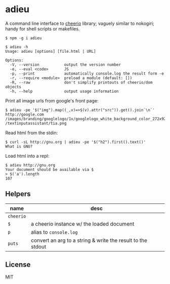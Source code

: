 # adieu

A command line interface to [cheerio][] library; vaguely similar to
nokogiri; handy for shell scripts or makefiles.

    $ npm -g i adieu

~~~
$ adieu -h
Usage: adieu [options] [file.html | URL]

Options:
  -V, --version           output the version number
  -e, --eval <code>       JS
  -p, --print             automatically console.log the result form -e
  -r, --require <module>  preload a module (default: [])
  -R, --raw               don't simplify printouts of cheerio/dom objects
  -h, --help              output usage information
~~~

Print all image urls from google's front page:

~~~
$ adieu -pe '$("img").map((_,v)=>$(v).attr("src")).get().join`\n`' http://google.com
/images/branding/googlelogo/1x/googlelogo_white_background_color_272x92dp.png
/textinputassistant/tia.png
~~~

Read html from the stdin:

~~~
$ curl -sL http://gnu.org | adieu -pe '$("h2").first().text()'
What is GNU?
~~~

Load html into a repl:

~~~
$ adieu http://gnu.org
Your document should be available via $
> $('a').length
107
~~~

## Helpers

| name      | desc                                                        |
| --------- | ----------------------------------------------------------- |
| `cheerio` |                                                             |
| `$`       | a cheerio instance w/ the loaded document                   |
| `p`       | alias to `console.log`                                      |
| `puts`    | convert an arg to a string & write the result to the stdout |


## License

MIT

[cheerio]: https://github.com/cheeriojs/cheerio
